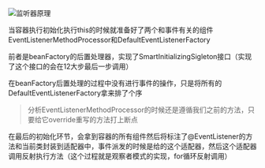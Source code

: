 ![监听器原理](https://image.imxyu.cn/file/%E7%9B%91%E5%90%AC%E5%99%A8%E5%8E%9F%E7%90%86.jpg)

当容器执行初始化执行this的时候就准备好了两个和事件有关的组件EventListenerMethodProcessor和DefaultEventListenerFactory

前者是beanFactory的后置处理器，实现了SmartInitializingSigleton接口（实现了这个接口的会在12大步最后一步调用）

在beanFactory后置处理的过程中没有进行事件的操作，只是将所有的DefaultEventListenerFactory拿来排了个序

> 分析EventListenerMethodProcessor的时候还是遵循我们之前的方法，只要给它override重写的方法打上断点

在最后的初始化环节，会拿到容器的所有组件然后将标注了@EventListener的方法和当前类封装到适配器中，事件派发的时候是给的这个适配器，然后这个适配器调用反射执行方法（这个过程就是观察者模式的实现，for循环反射调用）

